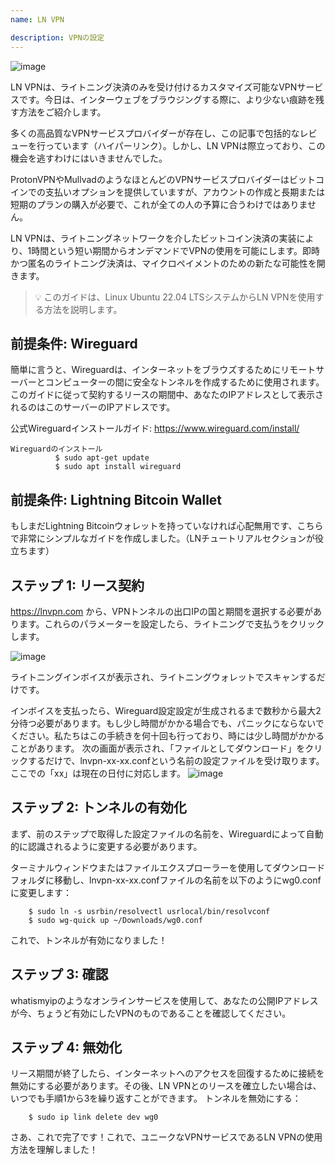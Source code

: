 ```yaml
---
name: LN VPN

description: VPNの設定
---
```


![image](assets/cover.jpeg)

LN VPNは、ライトニング決済のみを受け付けるカスタマイズ可能なVPNサービスです。今日は、インターウェブをブラウジングする際に、より少ない痕跡を残す方法をご紹介します。

多くの高品質なVPNサービスプロバイダーが存在し、この記事で包括的なレビューを行っています（ハイパーリンク）。しかし、LN VPNは際立っており、この機会を逃すわけにはいきませんでした。

ProtonVPNやMullvadのようなほとんどのVPNサービスプロバイダーはビットコインでの支払いオプションを提供していますが、アカウントの作成と長期または短期のプランの購入が必要で、これが全ての人の予算に合うわけではありません。

LN VPNは、ライトニングネットワークを介したビットコイン決済の実装により、1時間という短い期間からオンデマンドでVPNの使用を可能にします。即時かつ匿名のライトニング決済は、マイクロペイメントのための新たな可能性を開きます。

> 💡 このガイドは、Linux Ubuntu 22.04 LTSシステムからLN VPNを使用する方法を説明します。

## 前提条件: Wireguard

簡単に言うと、Wireguardは、インターネットをブラウズするためにリモートサーバーとコンピューターの間に安全なトンネルを作成するために使用されます。このガイドに従って契約するリースの期間中、あなたのIPアドレスとして表示されるのはこのサーバーのIPアドレスです。

公式Wireguardインストールガイド: https://www.wireguard.com/install/

```
Wireguardのインストール
          $ sudo apt-get update
          $ sudo apt install wireguard
```

## 前提条件: Lightning Bitcoin Wallet

もしまだLightning Bitcoinウォレットを持っていなければ心配無用です、こちらで非常にシンプルなガイドを作成しました。（LNチュートリアルセクションが役立ちます）

## ステップ 1: リース契約

https://lnvpn.com から、VPNトンネルの出口IPの国と期間を選択する必要があります。これらのパラメーターを設定したら、ライトニングで支払うをクリックします。

![image](assets/1.webp)

ライトニングインボイスが表示され、ライトニングウォレットでスキャンするだけです。

インボイスを支払ったら、Wireguard設定設定が生成されるまで数秒から最大2分待つ必要があります。もし少し時間がかかる場合でも、パニックにならないでください。私たちはこの手続きを何十回も行っており、時には少し時間がかかることがあります。
次の画面が表示され、「ファイルとしてダウンロード」をクリックするだけで、lnvpn-xx-xx.confという名前の設定ファイルを受け取ります。ここでの「xx」は現在の日付に対応します。
![image](assets/2.webp)

## ステップ 2: トンネルの有効化

まず、前のステップで取得した設定ファイルの名前を、Wireguardによって自動的に認識されるように変更する必要があります。

ターミナルウィンドウまたはファイルエクスプローラーを使用してダウンロードフォルダに移動し、lnvpn-xx-xx.confファイルの名前を以下のようにwg0.confに変更します：

```
    $ sudo ln -s usrbin/resolvectl usrlocal/bin/resolvconf
    $ sudo wg-quick up ~/Downloads/wg0.conf
```

これで、トンネルが有効になりました！

## ステップ 3: 確認

whatismyipのようなオンラインサービスを使用して、あなたの公開IPアドレスが今、ちょうど有効にしたVPNのものであることを確認してください。

## ステップ 4: 無効化
リース期間が終了したら、インターネットへのアクセスを回復するために接続を無効にする必要があります。その後、LN VPNとのリースを確立したい場合は、いつでも手順1から3を繰り返すことができます。
トンネルを無効にする：

```
    $ sudo ip link delete dev wg0
```

さあ、これで完了です！これで、ユニークなVPNサービスであるLN VPNの使用方法を理解しました！